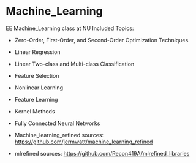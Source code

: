 # Machine_Learning
EE Machine_Learning class at NU
Included Topics:
* Zero-Order, First-Order, and Second-Order Optimization Techniques.
* Linear Regression
* Linear Two-class and Multi-class Classification
* Feature Selection
* Nonlinear Learning
* Feature Learning
* Kernel Methods
* Fully Connected Neural Networks

* Machine_learning_refined sources: https://github.com/jermwatt/machine_learning_refined
* mlrefined sources: https://github.com/Recon419A/mlrefined_libraries
